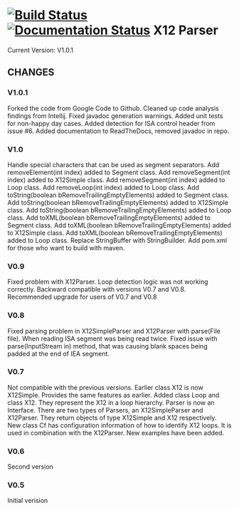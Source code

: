 [![Build Status](https://travis-ci.org/ryanco/x12-parser.svg?branch=master)](https://travis-ci.org/ryanco/x12-parser)
[![Documentation Status](https://readthedocs.org/projects/x12-parser/badge/?version=latest)](http://x12-parser.readthedocs.org/en/latest/?badge=latest)
X12 Parser
==========
Current Version: V1.0.1

CHANGES
-------
### V1.0.1
Forked the code from Google Code to Github.
Cleaned up code analysis findings from Intellij.
Fixed javadoc generation warnings.
Added unit tests for non-happy day cases.
Added detection for ISA control header from issue #6.
Added documentation to ReadTheDocs, removed javadoc in repo.

### V1.0
Handle special characters that can be used as segment separators.
Add removeElement(int index) added to Segment class.
Add removeSegment(int index) added to X12Simple class.
Add removeSegment(int index) added to Loop class.
Add removeLoop(int index) added to Loop class.
Add toString(boolean bRemoveTrailingEmptyElements) added to Segment class.
Add toString(boolean bRemoveTrailingEmptyElements) added to X12Simple class.
Add toString(boolean bRemoveTrailingEmptyElements) added to Loop class.
Add toXML(boolean bRemoveTrailingEmptyElements) added to Segment class.
Add toXML(boolean bRemoveTrailingEmptyElements) added to X12Simple class.
Add toXML(boolean bRemoveTrailingEmptyElements) added to Loop class.
Replace StringBuffer with StringBuilder.
Add pom.xml for those who want to build with maven.

### V0.9
Fixed problem with X12Parser. Loop detection logic was not working correctly.
Backward compatible with versions V0.7 and V0.8.
Recommended upgrade for users of V0.7 and V0.8 

### V0.8
Fixed parsing problem in X12SimpleParser and X12Parser with parse(File file). 
When reading ISA segment was being read twice. 
Fixed issue with parse(InputStream in) method, that was causing blank spaces
being padded at the end of IEA segment. 

### V0.7
Not compatible with the previous versions.
Earlier class X12 is now X12Simple. Provides the same features as earlier.
Added class Loop and class X12. They represent the X12 in a loop 
hierarchy.
Parser is now an Interface. There are two types of Parsers, an X12SimpleParser
and X12Parser. They return objects of type X12Simple and X12 respectively.
New class Cf has configuration information of how to identify X12 loops.
It is used in combination with the X12Parser.
New examples have been added. 

### V0.6
Second version

### V0.5
Initial verision